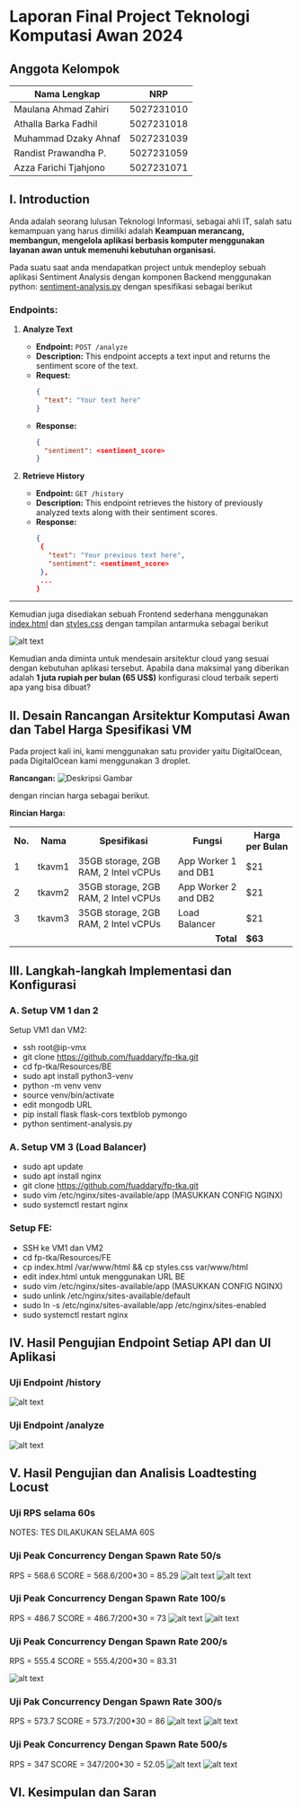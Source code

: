 # Laporan Final Project Teknologi Komputasi Awan 2024

## Anggota Kelompok

| Nama Lengkap          | NRP        |
| --------------------- | ---------- |
| Maulana Ahmad Zahiri  | 5027231010 |
| Athalla Barka Fadhil  | 5027231018 |
| Muhammad Dzaky Ahnaf  | 5027231039 |
| Randist Prawandha P.  | 5027231059 |
| Azza Farichi Tjahjono | 5027231071 |

## I. Introduction

Anda adalah seorang lulusan Teknologi Informasi, sebagai ahli IT, salah satu kemampuan yang harus dimiliki adalah **Keampuan merancang, membangun, mengelola aplikasi berbasis komputer menggunakan layanan awan untuk memenuhi kebutuhan organisasi.**

Pada suatu saat anda mendapatkan project untuk mendeploy sebuah aplikasi Sentiment Analysis dengan komponen Backend menggunakan python: [sentiment-analysis.py](/Resources/BE/sentiment-analysis.py) dengan spesifikasi sebagai berikut

### Endpoints:

1. **Analyze Text**

   - **Endpoint:** `POST /analyze`
   - **Description:** This endpoint accepts a text input and returns the sentiment score of the text.
   - **Request:**
     ```json
     {
       "text": "Your text here"
     }
     ```
   - **Response:**
     ```json
     {
       "sentiment": <sentiment_score>
     }
     ```

2. **Retrieve History**
   - **Endpoint:** `GET /history`
   - **Description:** This endpoint retrieves the history of previously analyzed texts along with their sentiment scores.
   - **Response:**
     ```json
     {
      {
        "text": "Your previous text here",
        "sentiment": <sentiment_score>
      },
      ...
     }
     ```

---

Kemudian juga disediakan sebuah Frontend sederhana menggunakan [index.html](/Resources/FE/index.html) dan [styles.css](/Resources/FE/styles.css) dengan tampilan antarmuka sebagai berikut

![alt text](images/image-8.png)

Kemudian anda diminta untuk mendesain arsitektur cloud yang sesuai dengan kebutuhan aplikasi tersebut. Apabila dana maksimal yang diberikan adalah **1 juta rupiah per bulan (65 US$)**
konfigurasi cloud terbaik seperti apa yang bisa dibuat?

## II. Desain Rancangan Arsitektur Komputasi Awan dan Tabel Harga Spesifikasi VM

Pada project kali ini, kami menggunakan satu provider yaitu DigitalOcean, pada DigitalOcean kami menggunakan 3 droplet.

**Rancangan:**
![Deskripsi Gambar](./images/rancangan-arsitektur.png)

dengan rincian harga sebagai berikut.

**Rincian Harga:**

<table>
  <tr>
    <th>No.</th>
    <th>Nama</th>
    <th>Spesifikasi</th>
    <th>Fungsi</th>
    <th>Harga per Bulan</th>
  </tr>
  <tr>
    <td>1</td>
    <td>tkavm1</td>
    <td>35GB storage, 2GB RAM, 2 Intel vCPUs</td>
    <td>App Worker 1 and DB1</td>
    <td>$21</td>
  </tr>
  <tr>
    <td>2</td>
    <td>tkavm2</td>
    <td>35GB storage, 2GB RAM, 2 Intel vCPUs</td>
    <td>App Worker 2 and DB2</td>
    <td>$21</td>
  </tr>
  <tr>
    <td>3</td>
    <td>tkavm3</td>
    <td>35GB storage, 2GB RAM, 2 Intel vCPUs</td>
    <td>Load Balancer</td>
    <td>$21</td>
  </tr>
  <tr>
    <td colspan="4" style="text-align:right;"><strong>Total</strong></td>
    <td><strong>$63</strong></td>
  </tr>
</table>

## III. Langkah-langkah Implementasi dan Konfigurasi

### A. Setup VM 1 dan 2

Setup VM1 dan VM2:

- ssh root@ip-vmx
- git clone https://github.com/fuaddary/fp-tka.git
- cd fp-tka/Resources/BE
- sudo apt install python3-venv
- python -m venv venv
- source venv/bin/activate
- edit mongodb URL
- pip install flask flask-cors textblob pymongo
- python sentiment-analysis.py

### A. Setup VM 3 (Load Balancer)

- sudo apt update
- sudo apt install nginx
- git clone https://github.com/fuaddary/fp-tka.git
- sudo vim /etc/nginx/sites-available/app (MASUKKAN CONFIG NGINX)
- sudo systemctl restart nginx

### Setup FE:

- SSH ke VM1 dan VM2
- cd fp-tka/Resources/FE
- cp index.html /var/www/html && cp styles.css var/www/html
- edit index.html untuk menggunakan URL BE
- sudo vim /etc/nginx/sites-available/app (MASUKKAN CONFIG NGINX)
- sudo unlink /etc/nginx/sites-available/default
- sudo ln -s /etc/nginx/sites-available/app /etc/nginx/sites-enabled
- sudo systemctl restart nginx

## IV. Hasil Pengujian Endpoint Setiap API dan UI Aplikasi

### Uji Endpoint /history

![alt text](images/image-6.png)

### Uji Endpoint /analyze

![alt text](images/image-7.png)

## V. Hasil Pengujian dan Analisis Loadtesting Locust

### Uji RPS selama 60s

NOTES: TES DILAKUKAN SELAMA 60S

### Uji Peak Concurrency Dengan Spawn Rate 50/s

RPS = 568.6
SCORE = 568.6/200\*30 = 85.29
![alt text](images/3000-50-setup.png)
![alt text](images/3000-50.jpeg)

### Uji Peak Concurrency Dengan Spawn Rate 100/s

RPS = 486.7
SCORE = 486.7/200\*30 = 73
![alt text](images/1500-100-setup.jpeg)
![alt text](images/1500-100.jpeg)

### Uji Peak Concurrency Dengan Spawn Rate 200/s

RPS = 555.4
SCORE = 555.4/200\*30 = 83.31

<!-- ![alt text](images/5000-200-setup.jpeg) -->

![alt text](images/5000-200.jpeg)

### Uji Pak Concurrency Dengan Spawn Rate 300/s

RPS = 573.7
SCORE = 573.7/200\*30 = 86
![alt text](images/10000-300-setup.jpeg)
![alt text](images/10000-300.jpeg)

### Uji Peak Concurrency Dengan Spawn Rate 500/s

RPS = 347
SCORE = 347/200\*30 = 52.05
![alt text](images/1500-500-setup.jpeg)
![alt text](images/1500-500.jpeg)

## VI. Kesimpulan dan Saran
